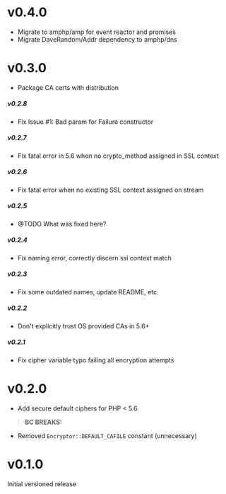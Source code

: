 v0.4.0
======

- Migrate to amphp/amp for event reactor and promises
- Migrate DaveRandom/Addr dependency to amphp/dns

v0.3.0
======

- Package CA certs with distribution

##### v0.2.8

- Fix Issue #1: Bad param for Failure constructor

##### v0.2.7

- Fix fatal error in 5.6 when no crypto_method assigned in SSL context

##### v0.2.6

- Fix fatal error when no existing SSL context assigned on stream

##### v0.2.5

- @TODO What was fixed here?

##### v0.2.4

- Fix naming error, correctly discern ssl context match

##### v0.2.3

- Fix some outdated names, update README, etc.

##### v0.2.2

- Don't explicitly trust OS provided CAs in 5.6+

##### v0.2.1

- Fix cipher variable typo failing all encryption attempts


v0.2.0
======

- Add secure default ciphers for PHP < 5.6

> **BC BREAKS:**

- Removed `Encryptor::DEFAULT_CAFILE` constant (unnecessary)

v0.1.0
======

Initial versioned release
